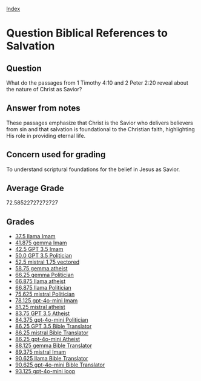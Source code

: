 
[Index](../../index.md)
# Question Biblical References to Salvation
## Question
What do the passages from 1 Timothy 4:10 and 2 Peter 2:20 reveal about the nature of Christ as Savior?

## Answer from notes
These passages emphasize that Christ is the Savior who delivers believers from sin and that salvation is foundational to the Christian faith, highlighting His role in providing eternal life.

## Concern used for grading
To understand scriptural foundations for the belief in Jesus as Savior.

## Average Grade
72.58522727272727

## Grades
 * [37.5 llama Imam](../answers/llama_Imam/Biblical_References_to_Salvation.md)
 * [41.875 gemma Imam](../answers/gemma_Imam/Biblical_References_to_Salvation.md)
 * [42.5 GPT 3.5 Imam](../answers/GPT_3.5_Imam/Biblical_References_to_Salvation.md)
 * [50.0 GPT 3.5 Politician](../answers/GPT_3.5_Politician/Biblical_References_to_Salvation.md)
 * [52.5 mistral 1.75 vectored](../answers/mistral_1.75_vectored/Biblical_References_to_Salvation.md)
 * [58.75 gemma atheist](../answers/gemma_atheist/Biblical_References_to_Salvation.md)
 * [66.25 gemma Politician](../answers/gemma_Politician/Biblical_References_to_Salvation.md)
 * [66.875 llama atheist](../answers/llama_atheist/Biblical_References_to_Salvation.md)
 * [66.875 llama Politician](../answers/llama_Politician/Biblical_References_to_Salvation.md)
 * [75.625 mistral Politician](../answers/mistral_Politician/Biblical_References_to_Salvation.md)
 * [78.125 gpt-4o-mini Imam](../answers/gpt-4o-mini_Imam/Biblical_References_to_Salvation.md)
 * [81.25 mistral atheist](../answers/mistral_atheist/Biblical_References_to_Salvation.md)
 * [83.75 GPT 3.5 Atheist](../answers/GPT_3.5_Atheist/Biblical_References_to_Salvation.md)
 * [84.375 gpt-4o-mini Politician](../answers/gpt-4o-mini_Politician/Biblical_References_to_Salvation.md)
 * [86.25 GPT 3.5 Bible Translator](../answers/GPT_3.5_Bible_Translator/Biblical_References_to_Salvation.md)
 * [86.25 mistral Bible Translator](../answers/mistral_Bible_Translator/Biblical_References_to_Salvation.md)
 * [86.25 gpt-4o-mini Atheist](../answers/gpt-4o-mini_Atheist/Biblical_References_to_Salvation.md)
 * [88.125 gemma Bible Translator](../answers/gemma_Bible_Translator/Biblical_References_to_Salvation.md)
 * [89.375 mistral Imam](../answers/mistral_Imam/Biblical_References_to_Salvation.md)
 * [90.625 llama Bible Translator](../answers/llama_Bible_Translator/Biblical_References_to_Salvation.md)
 * [90.625 gpt-4o-mini Bible Translator](../answers/gpt-4o-mini_Bible_Translator/Biblical_References_to_Salvation.md)
 * [93.125 gpt-4o-mini loop](../answers/gpt-4o-mini_loop/Biblical_References_to_Salvation.md)
